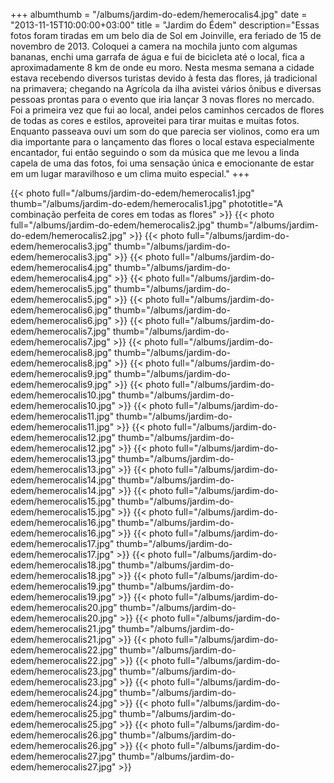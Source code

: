 +++
albumthumb = "/albums/jardim-do-edem/hemerocalis4.jpg"
date = "2013-11-15T10:00:00+03:00"
title = "Jardim do Édem"
description="Essas fotos foram tiradas em um belo dia de Sol em Joinville, era feriado de 15 de novembro de 2013. Coloquei a camera na mochila junto com algumas bananas, enchi uma garrafa de água e fui de bicicleta até o local, fica a aproximadamente 8 km de onde eu moro. Nesta mesma semana a cidade estava recebendo diversos turistas devido à festa das flores, já tradicional na primavera; chegando na Agrícola da ilha avistei vários ônibus e diversas pessoas prontas para o evento que iria lançar 3 novas flores no mercado. Foi a primeira vez que fui ao local, andei pelos caminhos cercados de flores de todas as cores e estilos, aproveitei para tirar muitas e muitas fotos. Enquanto passeava ouvi um som do que parecia ser violinos, como era um dia importante para o lançamento das flores o local estava especialmente encantador, fui então seguindo o som da música que me levou a linda capela de uma das fotos, foi uma sensação única e emocionante de estar em um lugar maravilhoso e um clima muito especial."
+++

{{< photo full="/albums/jardim-do-edem/hemerocalis1.jpg" thumb="/albums/jardim-do-edem/hemerocalis1.jpg" 
phototitle="A combinação perfeita de cores em todas as flores" >}}
{{< photo full="/albums/jardim-do-edem/hemerocalis2.jpg" 
         thumb="/albums/jardim-do-edem/hemerocalis2.jpg"  >}}
{{< photo full="/albums/jardim-do-edem/hemerocalis3.jpg" 
         thumb="/albums/jardim-do-edem/hemerocalis3.jpg"  >}}
{{< photo full="/albums/jardim-do-edem/hemerocalis4.jpg" 
         thumb="/albums/jardim-do-edem/hemerocalis4.jpg"  >}}
{{< photo full="/albums/jardim-do-edem/hemerocalis5.jpg" 
         thumb="/albums/jardim-do-edem/hemerocalis5.jpg"  >}}
{{< photo full="/albums/jardim-do-edem/hemerocalis6.jpg" 
         thumb="/albums/jardim-do-edem/hemerocalis6.jpg"  >}}
{{< photo full="/albums/jardim-do-edem/hemerocalis7.jpg" 
         thumb="/albums/jardim-do-edem/hemerocalis7.jpg"  >}}
{{< photo full="/albums/jardim-do-edem/hemerocalis8.jpg" 
         thumb="/albums/jardim-do-edem/hemerocalis8.jpg"  >}}
{{< photo full="/albums/jardim-do-edem/hemerocalis9.jpg" 
         thumb="/albums/jardim-do-edem/hemerocalis9.jpg"  >}}
{{< photo full="/albums/jardim-do-edem/hemerocalis10.jpg" 
         thumb="/albums/jardim-do-edem/hemerocalis10.jpg"  >}}
{{< photo full="/albums/jardim-do-edem/hemerocalis11.jpg" 
         thumb="/albums/jardim-do-edem/hemerocalis11.jpg"  >}}
{{< photo full="/albums/jardim-do-edem/hemerocalis12.jpg" 
         thumb="/albums/jardim-do-edem/hemerocalis12.jpg"  >}}
{{< photo full="/albums/jardim-do-edem/hemerocalis13.jpg" 
         thumb="/albums/jardim-do-edem/hemerocalis13.jpg"  >}}
{{< photo full="/albums/jardim-do-edem/hemerocalis14.jpg" 
         thumb="/albums/jardim-do-edem/hemerocalis14.jpg"  >}}
{{< photo full="/albums/jardim-do-edem/hemerocalis15.jpg" 
         thumb="/albums/jardim-do-edem/hemerocalis15.jpg"  >}}
{{< photo full="/albums/jardim-do-edem/hemerocalis16.jpg" 
         thumb="/albums/jardim-do-edem/hemerocalis16.jpg"  >}}
{{< photo full="/albums/jardim-do-edem/hemerocalis17.jpg" 
         thumb="/albums/jardim-do-edem/hemerocalis17.jpg"  >}}
{{< photo full="/albums/jardim-do-edem/hemerocalis18.jpg" 
         thumb="/albums/jardim-do-edem/hemerocalis18.jpg"  >}}
{{< photo full="/albums/jardim-do-edem/hemerocalis19.jpg" 
         thumb="/albums/jardim-do-edem/hemerocalis19.jpg"  >}}
{{< photo full="/albums/jardim-do-edem/hemerocalis20.jpg" 
         thumb="/albums/jardim-do-edem/hemerocalis20.jpg"  >}}
{{< photo full="/albums/jardim-do-edem/hemerocalis21.jpg" 
         thumb="/albums/jardim-do-edem/hemerocalis21.jpg"  >}}
{{< photo full="/albums/jardim-do-edem/hemerocalis22.jpg" 
         thumb="/albums/jardim-do-edem/hemerocalis22.jpg"  >}}
{{< photo full="/albums/jardim-do-edem/hemerocalis23.jpg" 
         thumb="/albums/jardim-do-edem/hemerocalis23.jpg"  >}}
{{< photo full="/albums/jardim-do-edem/hemerocalis24.jpg" 
         thumb="/albums/jardim-do-edem/hemerocalis24.jpg"  >}}
{{< photo full="/albums/jardim-do-edem/hemerocalis25.jpg" 
         thumb="/albums/jardim-do-edem/hemerocalis25.jpg"  >}}
{{< photo full="/albums/jardim-do-edem/hemerocalis26.jpg" 
         thumb="/albums/jardim-do-edem/hemerocalis26.jpg"  >}}
{{< photo full="/albums/jardim-do-edem/hemerocalis27.jpg" 
         thumb="/albums/jardim-do-edem/hemerocalis27.jpg"  >}}